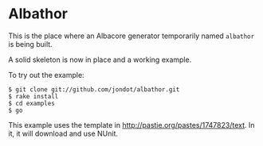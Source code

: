 Albathor
========

This is the place where an Albacore generator temporarily named `albathor` is being built.  

A solid skeleton is now in place and a working example.  

To try out the example:

	$ git clone git://github.com/jondot/albathor.git
	$ rake install
	$ cd examples
	$ go
	
This example uses the template in http://pastie.org/pastes/1747823/text. In it, it will download
and use NUnit.




